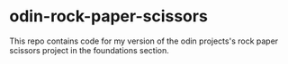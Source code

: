 # odin-rock-paper-scissors
This repo contains code for my version of the odin projects's rock paper scissors project in the foundations section.
